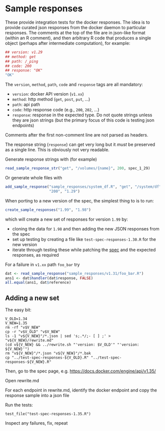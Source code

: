 # Sample responses

These provide integration tests for the docker responses.  The idea is to provide curated json responses from the docker daemon to particular responses.  The comments at the top of the file are in json-like format (within an R comment), and then arbitrary R code that produces a single object (perhaps after intermediate computation), for example:

```r
## version: v1.29
## method: get
## path: /_ping
## code: 200
## response: "OK"
"OK"
```

The `version`, `method`, `path`, `code` and `response` tags are all mandatory:

* `version`: docker API version (`v1.xx`)
* `method`: http method (`get`, `post`, `put`, ...)
* `path`: api path
* `code`: http response code (e.g., `200`, `202`, ...)
* `response`: response in the expected type.  Do not quote strings unless they are json strings (but the primary focus of this code is testing json endpoints)

Comments after the first non-comment line are not parsed as headers.

The response string (`response`) can get very long but it _must_ be preserved as a single line.  This is obviously not very readable.

Generate response strings with (for example)

```r
read_sample_response_str("get", "/volumes/{name}", 200, spec_1_29)
```

Or generate whole files with

``` r
add_sample_response("sample_responses/system_df.R", "get", "/system/df",
                    "200", "1.29")
```

When porting to a new version of the spec, the simplest thing to is to run:

``` r
create_sample_responses("1.99", "1.98")
```

which will create a new set of responses for version `1.99` by:
* cloning the data for `1.98` and then adding the new JSON responses from the spec
* set up testing by creating a file like `test-spec-responses-1.30.R` for the new version
* iterate through testing these while patching the [spec](../../../inst/spec/patch.yaml) and the expected responses, as required

For a failure in `v1.xx` path `foo_bar` try

```r
dat <- read_sample_response("sample_responses/v1.31/foo_bar.R")
ans1 <- dat$handler(dat$response, FALSE)
all.equal(ans1, dat$reference)
```

## Adding a new set

The easy bit:

```
V_OLD=1.34
V_NEW=1.35
rm -rf "v$V_NEW"
cp -r "v$V_OLD" "v$V_NEW"
ls -1 "v${V_NEW}"/*.json | sed 's;.*/;- [ ] ;' > "v${V_NEW}/rewrite.md"
(cd v${V_NEW} && ../rewrite.sh "'version: $V_OLD'" "'version: ${V_NEW}'")
rm "v${V_NEW}"/*.json "v${V_NEW}"/*.bak
cp "../test-spec-responses-${V_OLD}.R" "../test-spec-responses-${V_NEW}.R"
```

Then, go to the spec page, e.g. https://docs.docker.com/engine/api/v1.35/

Open rewrite.md

For each endpoint in rewrite.md, identify the docker endpoint and copy the response sample into a json file

Run the tests:

```
test_file("test-spec-responses-1.35.R")
```

Inspect any failures, fix, repeat
